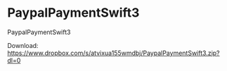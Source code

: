 # PaypalPaymentSwift3
PaypalPaymentSwift3

Download: https://www.dropbox.com/s/atvixua155wmdbj/PaypalPaymentSwift3.zip?dl=0
